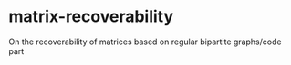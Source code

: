# matrix-recoverability
On the recoverability of matrices based on regular bipartite graphs/code part
